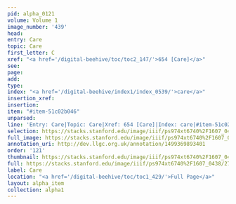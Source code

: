 ```yaml
---
pid: alpha_0121
volume: Volume 1
image_number: '439'
head: 
entry: Care
topic: Care
first_letter: C
xref: "<a href='/digital-beehive/toc/toc2_147/'>654 [Care]</a>"
see: 
page: 
add: 
type: 
index: "<a href='/digital-beehive/index1/index_0539/'>care</a>"
insertion_xref: 
insertion: 
item: "#item-51c02b046"
unparsed: 
line: 'Entry: Care|Topic: Care|Xref: 654 [Care]|Index: care|#item-51c02b046'
selection: https://stacks.stanford.edu/image/iiif/ps974xt6740%2F1607_0438/273,4365,3151,734/full/0/default.jpg
full_image: https://stacks.stanford.edu/image/iiif/ps974xt6740%2F1607_0438/full/full/0/default.jpg
annotation_uri: http://dev.llgc.org.uk/annotation/1499369893401
order: '121'
thumbnail: https://stacks.stanford.edu/image/iiif/ps974xt6740%2F1607_0438/273,4365,600,180/250,/0/default.jpg
full: https://stacks.stanford.edu/image/iiif/ps974xt6740%2F1607_0438/273,4365,3151,734/full/0/default.jpg
label: Care
location: "<a href='/digital-beehive/toc/toc1_429/'>Full Page</a>"
layout: alpha_item
collection: alpha1
---
```


